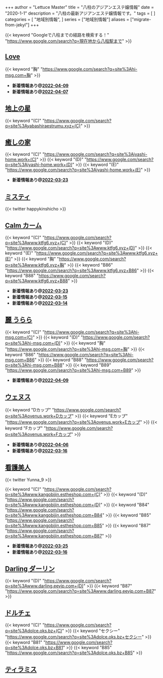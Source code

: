 +++
author = "Lettuce Master"
title = "八柱のアジアンエステ嬢情報"
date = "2020-1-1"
description = "八柱の最新アジアンエステ嬢情報です。"
tags = [
]
categories = [
    "地域別情報",
]
series = ["地域別情報"]
aliases = ["migrate-from-jekyl"]
+++

{{< keyword "Googleで八柱までの経路を検索する！" "https://www.google.com/search?q=現在地から八柱駅まで" >}}

## [Love](http://hi-msg.com/love999/)
{{< keyword "胸" "https://www.google.com/search?q=site%3Ahi-msg.com+胸" >}} 

- **新着情報あり@[2022-04-09](/post/2022-04-09)**
- **新着情報あり@[2022-04-07](/post/2022-04-07)**
## [地上の星](http://yabashiraestrumu.xyz/)
{{< keyword "(C)" "https://www.google.com/search?q=site%3Ayabashiraestrumu.xyz+(C)" >}} 

## [癒しの家](http://iyashi-home.work/)
{{< keyword "(C)" "https://www.google.com/search?q=site%3Aiyashi-home.work+(C)" >}} {{< keyword "(D)" "https://www.google.com/search?q=site%3Aiyashi-home.work+(D)" >}} {{< keyword "(E)" "https://www.google.com/search?q=site%3Aiyashi-home.work+(E)" >}} 

- **新着情報あり@[2022-03-23](/post/2022-03-23)**
## [ミスティ](http://hfmj7.xyz/)


{{< twitter happykinshicho >}}



## [Calm カーム](http://www.ktfg6.xyz/)
{{< keyword "(C)" "https://www.google.com/search?q=site%3Awww.ktfg6.xyz+(C)" >}} {{< keyword "(D)" "https://www.google.com/search?q=site%3Awww.ktfg6.xyz+(D)" >}} {{< keyword "(E)" "https://www.google.com/search?q=site%3Awww.ktfg6.xyz+(E)" >}} {{< keyword "胸" "https://www.google.com/search?q=site%3Awww.ktfg6.xyz+胸" >}} {{< keyword "B86" "https://www.google.com/search?q=site%3Awww.ktfg6.xyz+B86" >}} {{< keyword "B88" "https://www.google.com/search?q=site%3Awww.ktfg6.xyz+B88" >}} 

- **新着情報あり@[2022-03-23](/post/2022-03-23)**
- **新着情報あり@[2022-03-15](/post/2022-03-15)**
- **新着情報あり@[2022-03-14](/post/2022-03-14)**
## [麗 うらら](http://hi-msg.com/urara777/)
{{< keyword "(C)" "https://www.google.com/search?q=site%3Ahi-msg.com+(C)" >}} {{< keyword "(D)" "https://www.google.com/search?q=site%3Ahi-msg.com+(D)" >}} {{< keyword "胸" "https://www.google.com/search?q=site%3Ahi-msg.com+胸" >}} {{< keyword "B86" "https://www.google.com/search?q=site%3Ahi-msg.com+B86" >}} {{< keyword "B88" "https://www.google.com/search?q=site%3Ahi-msg.com+B88" >}} {{< keyword "B89" "https://www.google.com/search?q=site%3Ahi-msg.com+B89" >}} 

- **新着情報あり@[2022-04-09](/post/2022-04-09)**
## [ウェヌス](https://ovenus.work/)
{{< keyword "Dカップ" "https://www.google.com/search?q=site%3Aovenus.work+Dカップ" >}} {{< keyword "Eカップ" "https://www.google.com/search?q=site%3Aovenus.work+Eカップ" >}} {{< keyword "Fカップ" "https://www.google.com/search?q=site%3Aovenus.work+Fカップ" >}} 

- **新着情報あり@[2022-04-06](/post/2022-04-06)**
- **新着情報あり@[2022-03-16](/post/2022-03-16)**
## [看護美人](http://www.kangobijin.estheshop.com/)


{{< twitter Yunna_9 >}}

{{< keyword "(C)" "https://www.google.com/search?q=site%3Awww.kangobijin.estheshop.com+(C)" >}} {{< keyword "(D)" "https://www.google.com/search?q=site%3Awww.kangobijin.estheshop.com+(D)" >}} {{< keyword "B84" "https://www.google.com/search?q=site%3Awww.kangobijin.estheshop.com+B84" >}} {{< keyword "B85" "https://www.google.com/search?q=site%3Awww.kangobijin.estheshop.com+B85" >}} {{< keyword "B87" "https://www.google.com/search?q=site%3Awww.kangobijin.estheshop.com+B87" >}} 

- **新着情報あり@[2022-03-25](/post/2022-03-25)**
- **新着情報あり@[2022-03-16](/post/2022-03-16)**
## [Darling ダーリン](http://www.darling.eevjp.com/)
{{< keyword "(D)" "https://www.google.com/search?q=site%3Awww.darling.eevjp.com+(D)" >}} {{< keyword "B87" "https://www.google.com/search?q=site%3Awww.darling.eevjp.com+B87" >}} 

## [ドルチェ](https://dolce.oks.bz/)
{{< keyword "(C)" "https://www.google.com/search?q=site%3Adolce.oks.bz+(C)" >}} {{< keyword "セクシー" "https://www.google.com/search?q=site%3Adolce.oks.bz+セクシー" >}} {{< keyword "B81" "https://www.google.com/search?q=site%3Adolce.oks.bz+B81" >}} {{< keyword "B85" "https://www.google.com/search?q=site%3Adolce.oks.bz+B85" >}} 

## [ティラミス](http://tiramisu.m-es.net/)


